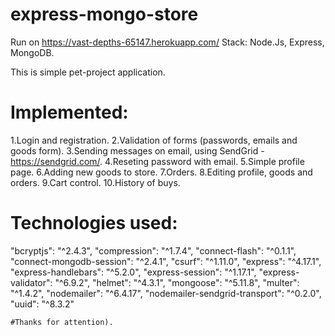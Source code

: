 # express-mongo-store
Run on 
https://vast-depths-65147.herokuapp.com/
Stack: Node.Js, Express, MongoDB.

This is simple pet-project application.

# Implemented:
1.Login and registration.
2.Validation of forms (passwords, emails and goods form).
3.Sending messages on email, using SendGrid - https://sendgrid.com/.
4.Reseting password with email.
5.Simple profile page.
6.Adding new goods to store.
7.Orders.
8.Editing profile, goods and orders.
9.Cart control.
10.History of buys.

# Technologies used:
"bcryptjs": "^2.4.3",
    "compression": "^1.7.4",
    "connect-flash": "^0.1.1",
    "connect-mongodb-session": "^2.4.1",
    "csurf": "^1.11.0",
    "express": "^4.17.1",
    "express-handlebars": "^5.2.0",
    "express-session": "^1.17.1",
    "express-validator": "^6.9.2",
    "helmet": "^4.3.1",
    "mongoose": "^5.11.8",
    "multer": "^1.4.2",
    "nodemailer": "^6.4.17",
    "nodemailer-sendgrid-transport": "^0.2.0",
    "uuid": "^8.3.2"
    
    #Thanks for attention).
